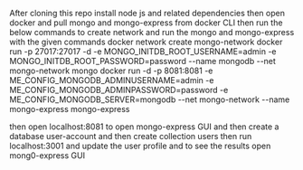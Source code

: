After cloning this repo install node js and related dependencies
then open docker and pull mongo and mongo-express from docker CLI
then run the below commands to create network and run the mongo and mongo-express with the given commands
docker network create mongo-network
 docker run -p 27017:27017 -d -e MONGO_INITDB_ROOT_USERNAME=admin -e MONGO_INITDB_ROOT_PASSWORD=password  --name mongodb --net mongo-network mongo
docker run -d -p 8081:8081 -e ME_CONFIG_MONGODB_ADMINUSERNAME=admin -e ME_CONFIG_MONGODB_ADMINPASSWORD=password -e ME_CONFIG_MONGODB_SERVER=mongodb --net mongo-network --name mongo-express mongo-express

then open localhost:8081 to open mongo-express GUI and then create a database user-account and then create collection users 
then run localhost:3001 and update the user profile and to see the results open mong0-express GUI
